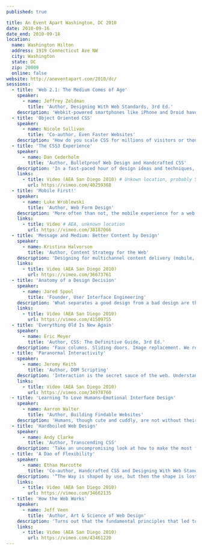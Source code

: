 ```yaml
---
published: true

title: An Event Apart Washington, DC 2010
date: 2010-09-16
date_end: 2010-09-18
location:
  name: Washington Hilton
  address: 1919 Connecticut Ave NW
  city: Washington
  state: DC
  zip: 20009
  online: false
website: http://aneventapart.com/2010/dc/
sessions:
  - title: 'Web 2.1: The Medium Comes of Age'
    speaker:
      - name: Jeffrey Zeldman
        title: 'Author, Designing With Web Standards, 3rd Ed.'
    description: 'Webkit-powered smartphones like iPhone and Droid have come along at precisely the moment when HTML5, CSS3, and web fonts are ready for action; when standards-based web development is no longer relegated to the fringe; and when web designers, no longer content to merely decorate screens, are crafting provocative, multi-platform experiences powered by research, strategy, and years of social media know-how. Zeldman kicks off AEA by studying the thinking and inventions that led to the web, and showing why we stand at the dawn of a newer, more mature, more ubiquitous web, powered by standards.'
  - title: 'Object Oriented CSS'
    speaker:
      - name: Nicole Sullivan
        title: 'Co-author, Even Faster Websites'
    description: 'How do you scale CSS for millions of visitors or thousands of pages? What happens to the size of your CSS file as more pages and modules are added? The answer, for most sites, is that it grows out of control and becomes an unmaintainable tangle of spaghetti code. Object Oriented CSS allows you to write fast, maintainable, standards-based front-end code. It adds much needed predictability to CSS so that even beginners can create beautiful websites. OOCSS is not a framework or a tool (though in this session Nicole will demo both); it is a better, saner way to write and maintain style sheets.'
  - title: 'The CSS3 Experience'
    speaker:
      - name: Dan Cederholm
        title: 'Author, Bulletproof Web Design and Handcrafted CSS'
    description: 'In a fast-paced hour of design ideas and techniques, learn how advanced CSS and CSS3 can add richness to your site’s experience layer, and discover the role CSS3 can play in enhancing interactivity.'
    links:
      - title: Video (AEA San Diego 2010) # Unkown location, probably San Diego
        url: https://vimeo.com/40259368
  - title: 'Mobile First!'
    speaker:
      - name: Luke Wroblewski
        title: 'Author, Web Form Design'
    description: 'More often than not, the mobile experience for a web application or site is designed and built after the PC version is complete. Learn the three reasons web applications should be designed for mobile first instead: mobile is exploding; mobile forces you to focus; and mobile extends your capabilities.'
    links:
      - title: Video # AEA, unknown location
        url: https://vimeo.com/38187066
  - title: 'Message and Medium: Better Content by Design'
    speaker:
      - name: Kristina Halvorson
        title: 'Author, Content Strategy for the Web'
    description: 'Designing for multichannel content delivery (mobile, anyone?) means an entirely new set of considerations and challenges for web professionals everywhere. Unfortunately for content creators, it’s nearly impossible to predict whether their writing will maintain impact and readability across each and every platform. But forget about the medium for a minute; it’s the message that matters most. We’ll learn how to identify your key business messages, how they inform your content strategy, and how they impact multi-channel content development and design.'
    links:
      - title: Video (AEA San Diego 2010)
        url: https://vimeo.com/36673761
  - title: 'Anatomy of a Design Decision'
    speaker:
      - name: Jared Spool
        title: 'Founder, User Interface Engineering'
    description: 'What separates a good design from a bad design are the decisions that the designer made. Jared will explore the five styles of design decisions, showing you when gut instinct produces the right results and when designers need to look to more user-focused research.'
    links:
      - title: Video (AEA San Diego 2010)
        url: https://vimeo.com/41509755
  - title: 'Everything Old Is New Again'
    speaker:
      - name: Eric Meyer
        title: 'Author, CSS: The Definitive Guide, 3rd Ed.'
    description: 'Faux columns. Sliding doors. Image replacement. We rely on these techniques on a near-daily basis, but how will they be affected by the expanding vocabulary of CSS3? Will they be reworked, slimmed down, or abandoned altogether? An Event Apart cofounder and CSS mastermind Eric Meyer pulls some old standbys out of the toolbox and applies the capabilites of CSS3 to see how they can be made leaner, meaner, and more powerful.'
  - title: 'Paranormal Interactivity'
    speaker:
      - name: Jeremy Keith
        title: 'Author, DOM Scripting'
    description: 'Interaction is the secret sauce of the web. Understanding interaction is key to understanding the web as its own medium—it’s not print, it’s not television, and it’s certainly not the desktop. Find out how to wield HTML, CSS, and JavaScript to craft experiences that are native to the web.'
    links:
      - title: Video (AEA San Diego 2010)
        url: https://vimeo.com/34978760
  - title: 'Learning To Love Humans—Emotional Interface Design'
    speaker:
      - name: Aarron Walter
        title: 'Author, Building Findable Websites'
    description: 'Humans, though cute and cuddly, are not without their flaws, which makes it a challenge to design for them. By understanding how the wet, mushy processor works in these hairy little devils, you can design interfaces and web experiences that will have them hopelessly devoted to your brand.	Aarron will introduce you to the emotional usability principle—a design axiom that identifies a strong connection between human emotion and perceived usability. Through real-world examples, you’ll learn practical interface design techniques that will make your sites and applications more engaging to the humans they serve.'
  - title: 'Hardboiled Web Design'
    speaker:
      - name: Andy Clarke
        title: 'Author, Transcending CSS'
    description: 'Take an uncompromising look at how to make the most from modern design tools and browsers, up-to-date techniques and processes. In this practical, design-focused talk, Andy will discuss the “how” as well as the “why,” and challenge your preconceptions to help you make better work for the web. Learn the most modern, forward-moving, and sometimes experimental CSS techniques, and why a forward looking approach to CSS will pay real dividends.'
  - title: 'A Dao of Flexibility'
    speaker:
      - name: Ethan Marcotte
        title: 'Co-author, Handcrafted CSS and Designing With Web Standards, 3rd Edition'
    description: '“The Way is shaped by use, but then the shape is lost.” Our sites are accessed by an increasing array of devices and browsers, and our users deserve a quality experience no matter how large (or small) their display. Are our designs ready? Explore sites that think beyond the desktop and have successfully adapted to their users’ habits. Ethan will also discuss how bring an extra level of craftsmanship to our page layouts, and revisit popular CSS techniques in this ever-changing environment.'
    links:
      - title: Video (AEA San Diego 2010)
        url: https://vimeo.com/34662135
  - title: 'How the Web Works'
    speaker:
      - name: Jeff Veen
        title: 'Author, Art & Science of Web Design'
    description: 'Turns out that the fundamental principles that led to the success of the web will lead you there, too. Drawing on 15 years of web design and development experience, Jeff will take you on a guided tour of what makes things work on this amazing platform we’re all building together. You’ll learn how to stop selling ice, why web browsers work the way they do, and where Rupert Murdoch can put his business model.'
    links:
      - title: Video (AEA San Diego 2010)
        url: https://vimeo.com/43461220
---
```

